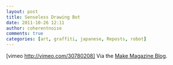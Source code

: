```yaml
---
layout: post
title: Senseless Drawing Bot
date: 2011-10-26 12:11
author: coherentnoise
comments: true
categories: [art, graffiti, japanese, Reposts, robot]
---
```

[vimeo http://vimeo.com/30780208]
Via the <a href="http://blog.makezine.com/archive/2011/10/senseless-drawing-bot-is-senseless.html" title="Senseless Drawing Bot on the Make Magazine Blog" target="_blank">Make Magazine Blog</a>.
